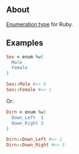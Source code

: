 ## About
[Enumeration type](https://docs.microsoft.com/pt-br/dotnet/csharp/language-reference/builtin-types/enum) for Ruby.

## Examples
```Ruby
Sex = enum %w(
  Male
  Female
)

Sex::Male #=> 0
Sex::Female #=> 1
```
Or:
```Ruby
Dirn = enum %w(
  Down_Left  1
  Down_Right 3
)

Dirn::Down_Left #=> 1
Dirn::Down_Right #=> 3
```
